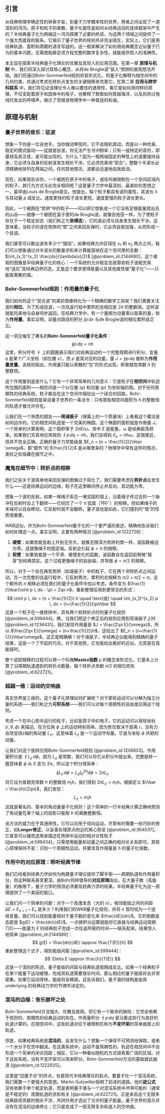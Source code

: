 ## 引言
从经典物理学确定性的钟表宇宙，到量子力学概率性的世界，两者之间出现了一道深刻的鸿沟。原子和粒子的离散、量子化属性是如何从经典运动的连续框架中产生的？半经典量子化为跨越这一鸿沟搭建了必要的桥梁，为这两个领域之间提供了一个强大而直观的联系。它揭示了量子世界的规则并非完全陌生，实际上，它们是用经典轨道、面积和周期的语言写成的。这一框架解决了如何用经典概念近似量子行为的基本问题，无需借助薛定谔方程完整的数学复杂性，就能提供惊人的准确性。

本文旨在探索半经典量子化理论的优雅及其惊人的应用范围。在第一章 **原理与机制** 中，我们将深入探讨其核心概念，从将de Broglie波“装入”势阱的直观想法开始。我们将通过Bohr-Sommerfeld规则将其形式化，将量子化解释为相空间中的几何约束，并通过考虑在转折点发生的关键相移来完善它。在第二章 **应用与跨学科联系** 中，我们将见证该理论令人难以置信的通用性，看它是如何用同样的原理，不仅支配着原子和固体中的电子，也解释了鲸歌如何穿越海洋，以及风吹过电线时发出的呼啸声，揭示了受限波物理学中一种普适的和谐。

## 原理与机制

### 量子世界的音乐：驻波

想象一下你是一位吉他手。当你拨动琴弦时，它不会随机晃动，而是以一种优美、稳定的模式振动——这就是驻波。你无法产生*任何*频率；只有一组特定的音符，即基频及其泛音，是可能出现的。为什么？因为一根两端固定的琴弦上的波要维持自身，它必须与自身的反射波发生相长干涉。它必须完美地“契合”。整数个半波长必须精确地排列在两端之间。任何其他情况，波都会迅速地自我抵消。

现在，如果我告诉你，一个被困在原子中的电子，或任何被限制在一个空间区域内的粒子，其行为方式与此完全相同呢？这是量子力学中最深刻、最美妙的思想之一，最早由Louis de Broglie窥见。他提出，每个粒子都具有波的属性，其波长 $\lambda$ 与其动量 $p$ 成反比。速度更快的粒子波长更短，速度更慢的粒子波长更长。

因此，一个被困在“势阱”中的粒子——可以把它想象成一个它没有足够能量爬出去的山谷——就像一个被困在盒子里的de Broglie波。就像吉他弦一样，为了使粒子存在于一个稳定状态（我们称之为**束缚态**），它的波必须与自身发生相长干涉。这意味着，当粒子的波在势阱的“壁”之间来回反弹时，它必须自我加强，从而形成一个驻波。

我们甚至可以数出波有多少个“摆动”。如果经典允许区域在 $x_1$ 和 $x_2$ 两点之间，我们可以想象通过对半波长的数量求和来计算能容纳在这个空间里的总数：$\int_{x_1}^{x_2} \frac{dx}{\lambda(x)/2}$ [@problem_id:2144690]。这个直观的图像是半经典量子化的核心：一个系统的允许稳定态是那些粒子波能完美地“适应”其经典边界的态。正是这个要求使得能量以及其他属性被“量子化”——只能取离散的值。

### Bohr-Sommerfeld规则：作用量的量子化

我们如何将这个“契合波”的美妙图像转化为一个精确的数学工具呢？我们需要关注波的**相位**。为了形成驻波，一次往返行程中累积的总相应是 $2\pi$ 的整数倍。这样波就能完美地与自身同步返回。在经典力学中，有一个量纲为动量乘以距离的量，称为**作用量**。事实证明，动量对路径的积分 $\int p \, dx$ 与de Broglie波的相位累积成正比。

这一洞见催生了著名的**Bohr-Sommerfeld量子化条件**：
$$ \oint p \, dq = n h $$
这里，积分符号 $\oint$ 上的圆圈表示我们对经典运动的一个完整周期进行积分。变量 $q$ 是某个广义坐标（如位置 $x$），而 $p$ 是其对应的动量。量 $J = \oint p \, dq$ 被称为**作用量变量**。该规则指出，作用量只能以离散的“包”的形式出现，即普朗克常数 $h$ 的整数倍。

这个作用量到底是什么？它有一个非常简单的几何意义：它是粒子在**相空间**中轨迹所包围的面积——相空间是一个以位置 ($q$) 和动量 ($p$) 为坐标轴的图。对于任何周期性的经典系统，粒子都会在这个空间中描绘出一个闭合的回路。Bohr-Sommerfeld规则是来自量子世界的一条法令：只有那些相空间面积为 $h$ 的整数倍的轨道才被允许存在。

让我们在一个熟悉的朋友——**简谐振子**（弹簧上的一个质量块）上看看这个魔法是如何运作的。它的相空间轨迹是一个完美的椭圆。这个椭圆的面积就是作用量 $J$。一个简单的计算表明，这个面积等于 $2\pi E / \omega$，其中 $E$ 是能量，$\omega$ 是经典振荡频率。如果我们天真地应用规则 $\oint p \, dq = nh$，我们会得到 $E_n = n \hbar \omega$。这很接近，但并不完全正确。正确的量子力学能级是 $E_n = (n + \frac{1}{2})\hbar \omega$。那“额外”的 $\frac{1}{2}$ 是从哪里来的？物理学中常有这样的情况，美妙之处隐藏在细节之中。

### 魔鬼在细节中：转折点的相移

我们之前关于波简单地来回反弹的图像过于简化了。我们需要考虑在**转折点**会发生什么——这是经典运动的边缘，粒子在这里瞬间停止并反向，其动能为零。

想象一个波的反射。如果一根绳子系在一堵坚固的墙上，沿着绳子传过去的一个脉冲在反射时会上下翻转——它经历了一个 $\pi$ 弧度（$180^\circ$）的相移。但如果绳子的末端可以自由移动，它反射时就不会翻转。量子波也是如此，它们撞到的“墙”的性质很重要。

WKB近似，作为Bohr-Sommerfeld量子化的一个更严谨的表述，精确地告诉我们如何处理这一点。事实证明，主要有两种情况 [@problem_id:1222728]：

1.  **硬壁**：如果势能急剧上升到无穷大，就像无限深方势阱的壁一样，波函数被迫为零。这就像绳子的固定端。反射会引起 $\phi = \pi$ 的相移。
2.  **软壁**：如果势能是一个平滑、缓慢变化的函数，波函数会在返回前稍微“隧穿”到经典禁区。这个过程更像绳子的自由端，并导致 $\phi = \pi/2$ 的相移。

所以，对于一个处在典型势阱（如谐振子）中的粒子，它在两个*软*转折点之间运动。在一次完整的往返行程中，它反射两次，累积的总相移为 $\pi/2 + \pi/2 = \pi$。这个额外的 $\pi$ 相移必须在我们的量子化条件中加以考虑。条件变为 $\frac{1}{\hbar}\oint p \, dx - \pi = 2\pi n$，重新整理后得到更常见的形式：
$$ \oint p \, dx = (n + \frac{1}{2}) h \quad \text{或} \quad \int_{x_1}^{x_2} p \, dx = (n+\frac{1}{2})\pi\hbar $$
这是一个粒子在一维势阱中，具有两个软转折点时的量子化规则 [@problem_id:599444]。瞧，当我们把这个修正后的规则应用到简谐振子上时 [@problem_id:1236431]，我们发现作用量是 $J = \frac{2\pi E}{\omega}$，所以 $\frac{2\pi E}{\omega} = (n+\frac{1}{2})h$，这给出了 $E_n = (n+\frac{1}{2})\hbar\omega$。这正是精确解！对于谐振子，半经典近似能得到精确的量子结果，这是一个了不起的巧合。对于其他势，它也能给出极好的近似，尤其是在高能级时。

整个追踪相移的过程可以用一个叫做**Maslov指数** $\mu$ 的概念来形式化，它基本上计算了沿周期轨道遇到的转折点数量，每个转折点贡献 $\pi/2$ 的相位损失 [@problem_id:622721]。

### 超越一维：运动的交响曲

真实世界是三维的。这个量子化原理如何扩展呢？对于那些运动可以分解为独立分量的系统——我们称之为**可积系统**——我们可以对每个周期性的自由度应用这个规则。

考虑一个在中心势中运行的粒子，比如氢原子中的电子。它的运动可以用球坐标 ($r, \theta, \phi$) 来描述。在方位角 $\phi$ 上的运动特别简单。因为势仅取决于距离 $r$，没有力会改变绕z轴的角动量 $L_z$。这意味着 $L_z$ 是一个运动守恒量。它是与坐标 $\phi$ 共轭的动量。

让我们对这个旋转应用Bohr-Sommerfeld规则 [@problem_id:1206803]。作用量积分是 $\oint L_z \, d\phi$。因为 $L_z$ 是常数，我们可以将它从积分中提出来。完整旋转一圈意味着 $\phi$ 从 $0$ 变为 $2\pi$。所以这个积分很简单：
$$ \oint L_z \, d\phi = L_z \int_0^{2\pi} d\phi = 2\pi L_z $$
将它设为普朗克常数 $h$ 的整数倍 $m_l h$，我们得到 $2\pi L_z = m_l h$。根据定义 $\hbar = \frac{h}{2\pi}$，我们发现：
$$ L_z = m_l \hbar $$
这就是著名的、基本的角动量量子化规则！这个简单的一行半经典计算正确地预测了角动量在某个轴上的投影只能取 $\hbar$ 的离散整数倍。

该方法的威力在于其通用性。它可以应用于径向运动，尽管有时需要一些巧妙的修正，如**Langer修正**，以妥善处理原点附近的离心势垒 [@problem_id:364037]。它甚至可以被改造用来描述在势阱中运动的相对论性粒子 [@problem_id:599434]，只需使用能量和动量之间正确的相对论关系即可。其核心原理保持不变：识别一个周期性运动，并要求其作用量是 $h$ 的量子化倍数。

### 作用中的对应原理：聆听经典节律

我们已经看到经典力学如何为构建量子理论提供了脚手架——周期轨道和作用量积分。但这种联系甚至更深。由Bohr同样倡导的**对应原理**指出，在大量子数（高能量）的极限下，量子力学的预测必须重现经典力学的结果。半经典量子化为这一原理提供了一个美丽的窗口。

让我们问一个简单的问题：对于一个高激发态（大的 $n$），相邻能级之间的间距 $\Delta E = E_{n+1} - E_n$ 是多少？利用我们的WKB量子化规则，并将 $n$ 暂时视为一个连续变量，我们可以找到能量相对于量子数的变化率 $\frac{dE}{dn}$。它的倒数是态密度 $g(E) = \frac{dn}{dE}$。一点微积分运算就能将它直接与经典运动周期 $T(E)$——能量为 $E$ 的经典粒子完成一次往返所需的时间——联系起来。结果惊人地简单 [@problem_id:2144689]：
$$ g(E) = \frac{dn}{dE} \approx \frac{T(E)}{h} $$
重新整理这个式子，得到能级间距 [@problem_id:599444]：
$$ \Delta E \approx \frac{h}{T(E)} $$
这是一个深刻的陈述。量子能级的间距与经典轨道周期成反比。如果一个经典粒子在某个能量下运动缓慢，完成其轨道需要很长时间，那么相应的量子能级将会非常密集。如果它运动得快，能级将会稀疏。这告诉我们，量子谱的结构是由其 underlying 的经典动力学的节律所决定的。

### 混沌的边缘：音乐崩坏之处

Bohr-Sommerfeld方法强大、优雅且直观。但它有一个致命的缺陷：它完全依赖于规则的、周期性的经典运动的存在。作用量积分 $\oint p \, dq$ 是沿着这些行为良好的轨道计算的。在相空间中，这些轨道对应于被限制在称为**不变环架**的简单曲面上的轨迹。

但是，如果经典系统是**混沌的**，会发生什么？想象一个弹球不可预测地弹跳，或者一个水分子在空中翻滚。在这类系统中，运动不是周期性的。轨迹在相空间中不会形成一个简单的闭合回路；相反，它以一种看似随机的方式探索着广阔的区域。对于这些系统，没有不变环架可以用来积分。Bohr-Sommerfeld方法的基础就此崩溃 [@problem_id:1222925]。

这里是“旧量子论”的终点，也是现代半经典理论的起点。要量子化一个混沌系统，我们需要一个更强大的思想。Martin Gutzwiller指明了前进的道路。他的**迹公式**没有依赖于单个稳定轨道，而是表明量子谱与一个对混沌系统中*所有*可能的（通常是不稳定的）周期轨道的求和有关 [@problem_id:622721]。正是来自这个无限多经典路径贡献的相长干涉，共同作用才选出了允许的量子能量。量子世界的音乐并没有在混沌的边缘停止；它只是变成了一部无限复杂和迷人的交响曲。

